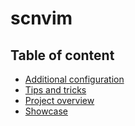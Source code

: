 # scnvim

## Table of content

* [Additional configuration](./Additional-configuration)
* [Tips and tricks](./Tips-and-tricks)
* [Project overview](./Project-overview)
* [Showcase](./Showcase)

